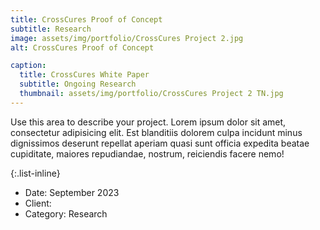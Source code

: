 ```yaml
---
title: CrossCures Proof of Concept
subtitle: Research
image: assets/img/portfolio/CrossCures Project 2.jpg
alt: CrossCures Proof of Concept

caption:
  title: CrossCures White Paper
  subtitle: Ongoing Research
  thumbnail: assets/img/portfolio/CrossCures Project 2 TN.jpg
---
```

Use this area to describe your project. Lorem ipsum dolor sit amet, consectetur adipisicing elit. Est blanditiis dolorem culpa incidunt minus dignissimos deserunt repellat aperiam quasi sunt officia expedita beatae cupiditate, maiores repudiandae, nostrum, reiciendis facere nemo!

{:.list-inline}
- Date: September 2023 
- Client: 
- Category: Research

